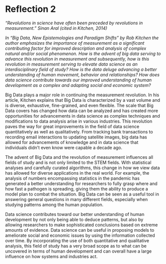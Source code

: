 # Reflection 2

*“Revolutions in science have often been preceded by revolutions in measurement.”
Sinan Aral (cited in Kitchen, 2014)*

*In “Big Data, New Epistemologies and Paradigm Shifts” by Rob Kitchen the author emphasizes the importance of measurement as a significant contributing factor for improved description and analysis of complex natural and/or social phenomenon. How is the advent of big data serving to advance this revolution in measurement and subsequently, how is this revolution in measurement serving to elevate data science as an interdisciplinary field of study? How is the data deluge advancing a better understanding of human movement, behavior and relationships? How does data science contribute towards our improved understanding of human development as a complex and adapting social and economic system?*

Big Data plays a major role in continuing the measurement revolution. In his article, Kitchen explains that Big Data is characterized by a vast volume and is diverse, exhaustive, fine-grained, and even flexible. The scale that Big Data covers has changed how data can be analyzed and has created more opportunities for advancements in data science as complex techniques and modifications to data analysis arise in various industries. This revolution paves the way for great improvements in the field of data science quantitatively as well as qualitatively. From tracking bank transactions to recording email interactions to updating satellite images, big data has allowed for advancements of knowledge and in data science that individuals didn’t even know were capable a decade ago. 

The advent of Big Data and the revolution of measurement influences all fields of study and is not only limited to the STEM fields. With statistical analyses and carefully curated algorithms, this change in how we view data has allowed for diverse applications in the real world. For example, the analysis of numbers encompassing statistics in the pandemic has generated a better understanding for researchers to fully grasp where and how fast a pathogen is spreading, giving them the ability to produce a model plan to combat the situation. Big Data can be seen as a useful tool in answering general questions in many different fields, especially when studying patterns among the human population.

Data science contributes toward our better understanding of human development by not only being able to deduce patterns, but also by allowing researchers to make sophisticated conclusions based on extreme amounts of evidence. Data science can be useful in proposing models to ameliorate social and economic issues by using the information collected over time. By incorporating the use of both quantitative and qualitative analysis, this field of study has a very broad scope as to what can be uncovered in terms of human development and can overall have a large influence on how systems and industries act.
